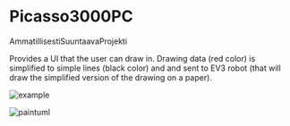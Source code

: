 # Picasso3000PC

AmmatillisestiSuuntaavaProjekti

Provides a UI that the user can draw in. Drawing data (red color) is simplified to simple lines (black color) and and sent to EV3 robot (that will draw the simplified version of the drawing on a paper).

![example](https://cloud.githubusercontent.com/assets/11061511/12088449/fa88681e-b2e3-11e5-953a-17c923863097.png)


![paintuml](https://cloud.githubusercontent.com/assets/11061511/12017830/4d39850a-ad64-11e5-9bce-410df72f9d87.png)
